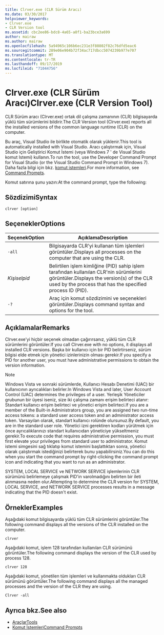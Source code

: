 ```yaml
---
title: Clrver.exe (CLR Sürüm Aracı)
ms.date: 03/30/2017
helpviewer_keywords:
- Clrver.exe
- CLR Version tool
ms.assetid: cbc2ee86-bdc8-4a65-a8f1-ba23bce3a699
author: mairaw
ms.author: mairaw
ms.openlocfilehash: 5a94965c106b6ec231e3f80802f82c76dfd5eac6
ms.sourcegitcommit: 289e06e904b72f34ac717dbcc5074239b977e707
ms.translationtype: MT
ms.contentlocale: tr-TR
ms.lasthandoff: 09/17/2019
ms.locfileid: "71044756"
---
```

# <a name="clrverexe-clr-version-tool"></a><span data-ttu-id="7b5af-102">Clrver.exe (CLR Sürüm Aracı)</span><span class="sxs-lookup"><span data-stu-id="7b5af-102">Clrver.exe (CLR Version Tool)</span></span>
<span data-ttu-id="7b5af-103">CLR Sürüm aracı (Clrver.exe) ortak dil çalışma zamanının (CLR) bilgisayarda yüklü tüm sürümlerini bildirir.</span><span class="sxs-lookup"><span data-stu-id="7b5af-103">The CLR Version tool (Clrver.exe) reports all the installed versions of the common language runtime (CLR) on the computer.</span></span>  
  
 <span data-ttu-id="7b5af-104">Bu araç, Visual Studio ile birlikte otomatik olarak yüklenir.</span><span class="sxs-lookup"><span data-stu-id="7b5af-104">This tool is automatically installed with Visual Studio.</span></span> <span data-ttu-id="7b5af-105">Aracı çalıştırmak için, Visual Studio için Geliştirici Komut İstemi (veya Windows 7 ' de Visual Studio komut Istemi) kullanın.</span><span class="sxs-lookup"><span data-stu-id="7b5af-105">To run the tool, use the Developer Command Prompt for Visual Studio (or the Visual Studio Command Prompt in Windows 7).</span></span> <span data-ttu-id="7b5af-106">Daha fazla bilgi için bkz. [komut istemleri](developer-command-prompt-for-vs.md).</span><span class="sxs-lookup"><span data-stu-id="7b5af-106">For more information, see [Command Prompts](developer-command-prompt-for-vs.md).</span></span>  
  
 <span data-ttu-id="7b5af-107">Komut satırına şunu yazın:</span><span class="sxs-lookup"><span data-stu-id="7b5af-107">At the command prompt, type the following:</span></span>  
  
## <a name="syntax"></a><span data-ttu-id="7b5af-108">Sözdizimi</span><span class="sxs-lookup"><span data-stu-id="7b5af-108">Syntax</span></span>  
  
```console  
clrver [option]  
```  
  
## <a name="options"></a><span data-ttu-id="7b5af-109">Seçenekler</span><span class="sxs-lookup"><span data-stu-id="7b5af-109">Options</span></span>  
  
|<span data-ttu-id="7b5af-110">Seçenek</span><span class="sxs-lookup"><span data-stu-id="7b5af-110">Option</span></span>|<span data-ttu-id="7b5af-111">Açıklama</span><span class="sxs-lookup"><span data-stu-id="7b5af-111">Description</span></span>|  
|------------|-----------------|  
|`-all`|<span data-ttu-id="7b5af-112">Bilgisayarda CLR'yi kullanan tüm işlemleri görüntüler.</span><span class="sxs-lookup"><span data-stu-id="7b5af-112">Displays all processes on the computer that are using the CLR.</span></span>|  
|<span data-ttu-id="7b5af-113">*Kişisel*</span><span class="sxs-lookup"><span data-stu-id="7b5af-113">*pid*</span></span>|<span data-ttu-id="7b5af-114">Belirtilen işlem kimliğine (PID) sahip işlem tarafından kullanılan CLR'nin sürümlerini görüntüler.</span><span class="sxs-lookup"><span data-stu-id="7b5af-114">Displays the version(s) of the CLR used by the process that has the specified process ID (PID).</span></span>|  
|`-?`|<span data-ttu-id="7b5af-115">Araç için komut sözdizimini ve seçenekleri görüntüler.</span><span class="sxs-lookup"><span data-stu-id="7b5af-115">Displays command syntax and options for the tool.</span></span>|  
  
## <a name="remarks"></a><span data-ttu-id="7b5af-116">Açıklamalar</span><span class="sxs-lookup"><span data-stu-id="7b5af-116">Remarks</span></span>  
 <span data-ttu-id="7b5af-117">Clrver.exe'yi hiçbir seçenek olmadan çağırırsanız, yüklü tüm CLR sürümlerini görüntüler.</span><span class="sxs-lookup"><span data-stu-id="7b5af-117">If you call Clrver.exe with no options, it displays all installed CLR versions.</span></span> <span data-ttu-id="7b5af-118">Başka bir kullanıcı için bir PID belirtirseniz, sürüm bilgisi elde etmek için yönetici izinlerinizin olması gerekir.</span><span class="sxs-lookup"><span data-stu-id="7b5af-118">If you specify a PID for another user, you must have administrative permissions to obtain the version information.</span></span>  
  
> [!NOTE]
> <span data-ttu-id="7b5af-119">Windows Vista ve sonraki sürümlerde, Kullanıcı Hesabı Denetimi (UAC) bir kullanıcının ayrıcalıkları belirler.</span><span class="sxs-lookup"><span data-stu-id="7b5af-119">In Windows Vista and later, User Account Control (UAC) determines the privileges of a user.</span></span> <span data-ttu-id="7b5af-120">Yerleşik Yöneticiler grubunun bir üyesi iseniz, size iki çalışma zamanı erişim belirteci atanır: Standart kullanıcı erişim belirteci ve yönetici erişim belirteci.</span><span class="sxs-lookup"><span data-stu-id="7b5af-120">If you are a member of the Built-in Administrators group, you are assigned two run-time access tokens: a standard user access token and an administrator access token.</span></span> <span data-ttu-id="7b5af-121">Varsayılan olarak, standart kullanıcı rolünde olursunuz.</span><span class="sxs-lookup"><span data-stu-id="7b5af-121">By default, you are in the standard user role.</span></span> <span data-ttu-id="7b5af-122">Yönetici izni gerektiren kodları yürütmek için önce ayrıcalıklarınızı standart kullanıcıdan yöneticiye yükseltmeniz gerekir.</span><span class="sxs-lookup"><span data-stu-id="7b5af-122">To execute code that requires administrative permission, you must first elevate your privileges from standard user to administrator.</span></span> <span data-ttu-id="7b5af-123">Komut istemi simgesini sağ tıklatıp komut istemini başlattıktan sonra, yönetici olarak çalıştırmak istediğinizi belirterek bunu yapabilirsiniz.</span><span class="sxs-lookup"><span data-stu-id="7b5af-123">You can do this when you start the command prompt by right-clicking the command prompt icon and indicating that you want to run as an administrator.</span></span>  
  
 <span data-ttu-id="7b5af-124">SYSTEM, LOCAL SERVICE ve NETWORK SERVICE işlemlerinin CLR sürümünü belirlemeye çalışmak PID'in varolmadığını belirten bir ileti alınmasına neden olur.</span><span class="sxs-lookup"><span data-stu-id="7b5af-124">Attempting to determine the CLR version for SYSTEM, LOCAL SERVICE, and NETWORK SERVICE processes results in a message indicating that the PID doesn't exist.</span></span>  
  
## <a name="examples"></a><span data-ttu-id="7b5af-125">Örnekler</span><span class="sxs-lookup"><span data-stu-id="7b5af-125">Examples</span></span>  
 <span data-ttu-id="7b5af-126">Aşağıdaki komut bilgisayarda yüklü tüm CLR sürümlerini görüntüler.</span><span class="sxs-lookup"><span data-stu-id="7b5af-126">The following command displays all the versions of the CLR installed on the computer.</span></span>  
  
 `clrver`  
  
 <span data-ttu-id="7b5af-127">Aşağıdaki komut, işlem 128 tarafından kullanılan CLR sürümünü görüntüler.</span><span class="sxs-lookup"><span data-stu-id="7b5af-127">The following command displays the version of the CLR used by process 128.</span></span>  
  
 `clrver 128`  
  
 <span data-ttu-id="7b5af-128">Aşağıdaki komut, yönetilen tüm işlemleri ve kullanmakta oldukları CLR sürümünü görüntüler.</span><span class="sxs-lookup"><span data-stu-id="7b5af-128">The following command displays all the managed processes and the version of the CLR they are using.</span></span>  
  
 `Clrver -all`  
  
## <a name="see-also"></a><span data-ttu-id="7b5af-129">Ayrıca bkz.</span><span class="sxs-lookup"><span data-stu-id="7b5af-129">See also</span></span>

- [<span data-ttu-id="7b5af-130">Araçlar</span><span class="sxs-lookup"><span data-stu-id="7b5af-130">Tools</span></span>](index.md)
- [<span data-ttu-id="7b5af-131">Komut İstemleri</span><span class="sxs-lookup"><span data-stu-id="7b5af-131">Command Prompts</span></span>](developer-command-prompt-for-vs.md)
